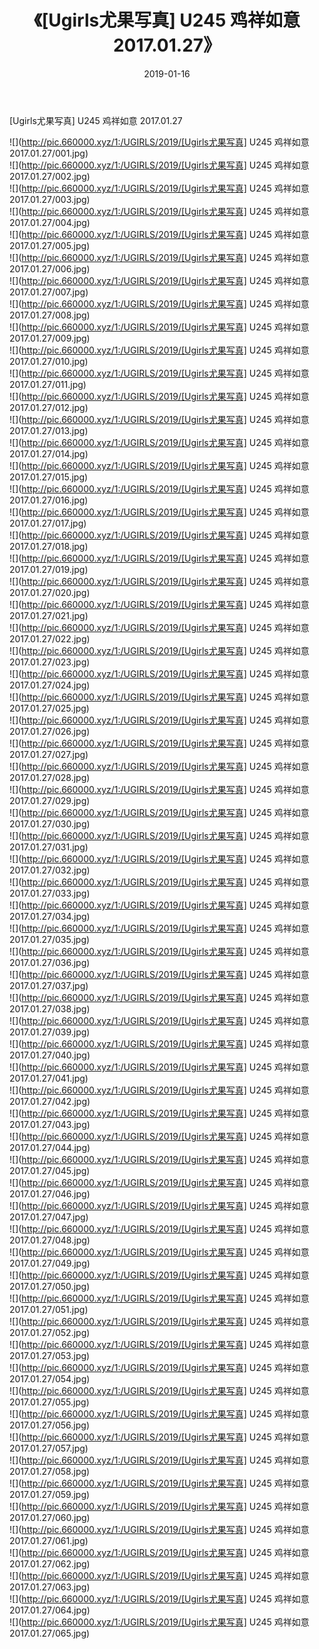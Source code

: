 ﻿---
layout: post
title:  《[Ugirls尤果写真] U245 鸡祥如意 2017.01.27》
date:   2019-01-16
img: http://pic.660000.xyz/1:/UGIRLS/2019/[Ugirls尤果写真] U245 鸡祥如意 2017.01.27/000.jpg
categories: [美女, 清纯, 唯美]
---

[Ugirls尤果写真] U245 鸡祥如意 2017.01.27

 ![](http://pic.660000.xyz/1:/UGIRLS/2019/[Ugirls尤果写真] U245 鸡祥如意 2017.01.27/001.jpg) <br>![](http://pic.660000.xyz/1:/UGIRLS/2019/[Ugirls尤果写真] U245 鸡祥如意 2017.01.27/002.jpg) <br>![](http://pic.660000.xyz/1:/UGIRLS/2019/[Ugirls尤果写真] U245 鸡祥如意 2017.01.27/003.jpg) <br>![](http://pic.660000.xyz/1:/UGIRLS/2019/[Ugirls尤果写真] U245 鸡祥如意 2017.01.27/004.jpg) <br>![](http://pic.660000.xyz/1:/UGIRLS/2019/[Ugirls尤果写真] U245 鸡祥如意 2017.01.27/005.jpg) <br>![](http://pic.660000.xyz/1:/UGIRLS/2019/[Ugirls尤果写真] U245 鸡祥如意 2017.01.27/006.jpg) <br>![](http://pic.660000.xyz/1:/UGIRLS/2019/[Ugirls尤果写真] U245 鸡祥如意 2017.01.27/007.jpg) <br>![](http://pic.660000.xyz/1:/UGIRLS/2019/[Ugirls尤果写真] U245 鸡祥如意 2017.01.27/008.jpg) <br>![](http://pic.660000.xyz/1:/UGIRLS/2019/[Ugirls尤果写真] U245 鸡祥如意 2017.01.27/009.jpg) <br>![](http://pic.660000.xyz/1:/UGIRLS/2019/[Ugirls尤果写真] U245 鸡祥如意 2017.01.27/010.jpg) <br>![](http://pic.660000.xyz/1:/UGIRLS/2019/[Ugirls尤果写真] U245 鸡祥如意 2017.01.27/011.jpg) <br>![](http://pic.660000.xyz/1:/UGIRLS/2019/[Ugirls尤果写真] U245 鸡祥如意 2017.01.27/012.jpg) <br>![](http://pic.660000.xyz/1:/UGIRLS/2019/[Ugirls尤果写真] U245 鸡祥如意 2017.01.27/013.jpg) <br>![](http://pic.660000.xyz/1:/UGIRLS/2019/[Ugirls尤果写真] U245 鸡祥如意 2017.01.27/014.jpg) <br>![](http://pic.660000.xyz/1:/UGIRLS/2019/[Ugirls尤果写真] U245 鸡祥如意 2017.01.27/015.jpg) <br>![](http://pic.660000.xyz/1:/UGIRLS/2019/[Ugirls尤果写真] U245 鸡祥如意 2017.01.27/016.jpg) <br>![](http://pic.660000.xyz/1:/UGIRLS/2019/[Ugirls尤果写真] U245 鸡祥如意 2017.01.27/017.jpg) <br>![](http://pic.660000.xyz/1:/UGIRLS/2019/[Ugirls尤果写真] U245 鸡祥如意 2017.01.27/018.jpg) <br>![](http://pic.660000.xyz/1:/UGIRLS/2019/[Ugirls尤果写真] U245 鸡祥如意 2017.01.27/019.jpg) <br>![](http://pic.660000.xyz/1:/UGIRLS/2019/[Ugirls尤果写真] U245 鸡祥如意 2017.01.27/020.jpg) <br>![](http://pic.660000.xyz/1:/UGIRLS/2019/[Ugirls尤果写真] U245 鸡祥如意 2017.01.27/021.jpg) <br>![](http://pic.660000.xyz/1:/UGIRLS/2019/[Ugirls尤果写真] U245 鸡祥如意 2017.01.27/022.jpg) <br>![](http://pic.660000.xyz/1:/UGIRLS/2019/[Ugirls尤果写真] U245 鸡祥如意 2017.01.27/023.jpg) <br>![](http://pic.660000.xyz/1:/UGIRLS/2019/[Ugirls尤果写真] U245 鸡祥如意 2017.01.27/024.jpg) <br>![](http://pic.660000.xyz/1:/UGIRLS/2019/[Ugirls尤果写真] U245 鸡祥如意 2017.01.27/025.jpg) <br>![](http://pic.660000.xyz/1:/UGIRLS/2019/[Ugirls尤果写真] U245 鸡祥如意 2017.01.27/026.jpg) <br>![](http://pic.660000.xyz/1:/UGIRLS/2019/[Ugirls尤果写真] U245 鸡祥如意 2017.01.27/027.jpg) <br>![](http://pic.660000.xyz/1:/UGIRLS/2019/[Ugirls尤果写真] U245 鸡祥如意 2017.01.27/028.jpg) <br>![](http://pic.660000.xyz/1:/UGIRLS/2019/[Ugirls尤果写真] U245 鸡祥如意 2017.01.27/029.jpg) <br>![](http://pic.660000.xyz/1:/UGIRLS/2019/[Ugirls尤果写真] U245 鸡祥如意 2017.01.27/030.jpg) <br>![](http://pic.660000.xyz/1:/UGIRLS/2019/[Ugirls尤果写真] U245 鸡祥如意 2017.01.27/031.jpg) <br>![](http://pic.660000.xyz/1:/UGIRLS/2019/[Ugirls尤果写真] U245 鸡祥如意 2017.01.27/032.jpg) <br>![](http://pic.660000.xyz/1:/UGIRLS/2019/[Ugirls尤果写真] U245 鸡祥如意 2017.01.27/033.jpg) <br>![](http://pic.660000.xyz/1:/UGIRLS/2019/[Ugirls尤果写真] U245 鸡祥如意 2017.01.27/034.jpg) <br>![](http://pic.660000.xyz/1:/UGIRLS/2019/[Ugirls尤果写真] U245 鸡祥如意 2017.01.27/035.jpg) <br>![](http://pic.660000.xyz/1:/UGIRLS/2019/[Ugirls尤果写真] U245 鸡祥如意 2017.01.27/036.jpg) <br>![](http://pic.660000.xyz/1:/UGIRLS/2019/[Ugirls尤果写真] U245 鸡祥如意 2017.01.27/037.jpg) <br>![](http://pic.660000.xyz/1:/UGIRLS/2019/[Ugirls尤果写真] U245 鸡祥如意 2017.01.27/038.jpg) <br>![](http://pic.660000.xyz/1:/UGIRLS/2019/[Ugirls尤果写真] U245 鸡祥如意 2017.01.27/039.jpg) <br>![](http://pic.660000.xyz/1:/UGIRLS/2019/[Ugirls尤果写真] U245 鸡祥如意 2017.01.27/040.jpg) <br>![](http://pic.660000.xyz/1:/UGIRLS/2019/[Ugirls尤果写真] U245 鸡祥如意 2017.01.27/041.jpg) <br>![](http://pic.660000.xyz/1:/UGIRLS/2019/[Ugirls尤果写真] U245 鸡祥如意 2017.01.27/042.jpg) <br>![](http://pic.660000.xyz/1:/UGIRLS/2019/[Ugirls尤果写真] U245 鸡祥如意 2017.01.27/043.jpg) <br>![](http://pic.660000.xyz/1:/UGIRLS/2019/[Ugirls尤果写真] U245 鸡祥如意 2017.01.27/044.jpg) <br>![](http://pic.660000.xyz/1:/UGIRLS/2019/[Ugirls尤果写真] U245 鸡祥如意 2017.01.27/045.jpg) <br>![](http://pic.660000.xyz/1:/UGIRLS/2019/[Ugirls尤果写真] U245 鸡祥如意 2017.01.27/046.jpg) <br>![](http://pic.660000.xyz/1:/UGIRLS/2019/[Ugirls尤果写真] U245 鸡祥如意 2017.01.27/047.jpg) <br>![](http://pic.660000.xyz/1:/UGIRLS/2019/[Ugirls尤果写真] U245 鸡祥如意 2017.01.27/048.jpg) <br>![](http://pic.660000.xyz/1:/UGIRLS/2019/[Ugirls尤果写真] U245 鸡祥如意 2017.01.27/049.jpg) <br>![](http://pic.660000.xyz/1:/UGIRLS/2019/[Ugirls尤果写真] U245 鸡祥如意 2017.01.27/050.jpg) <br>![](http://pic.660000.xyz/1:/UGIRLS/2019/[Ugirls尤果写真] U245 鸡祥如意 2017.01.27/051.jpg) <br>![](http://pic.660000.xyz/1:/UGIRLS/2019/[Ugirls尤果写真] U245 鸡祥如意 2017.01.27/052.jpg) <br>![](http://pic.660000.xyz/1:/UGIRLS/2019/[Ugirls尤果写真] U245 鸡祥如意 2017.01.27/053.jpg) <br>![](http://pic.660000.xyz/1:/UGIRLS/2019/[Ugirls尤果写真] U245 鸡祥如意 2017.01.27/054.jpg) <br>![](http://pic.660000.xyz/1:/UGIRLS/2019/[Ugirls尤果写真] U245 鸡祥如意 2017.01.27/055.jpg) <br>![](http://pic.660000.xyz/1:/UGIRLS/2019/[Ugirls尤果写真] U245 鸡祥如意 2017.01.27/056.jpg) <br>![](http://pic.660000.xyz/1:/UGIRLS/2019/[Ugirls尤果写真] U245 鸡祥如意 2017.01.27/057.jpg) <br>![](http://pic.660000.xyz/1:/UGIRLS/2019/[Ugirls尤果写真] U245 鸡祥如意 2017.01.27/058.jpg) <br>![](http://pic.660000.xyz/1:/UGIRLS/2019/[Ugirls尤果写真] U245 鸡祥如意 2017.01.27/059.jpg) <br>![](http://pic.660000.xyz/1:/UGIRLS/2019/[Ugirls尤果写真] U245 鸡祥如意 2017.01.27/060.jpg) <br>![](http://pic.660000.xyz/1:/UGIRLS/2019/[Ugirls尤果写真] U245 鸡祥如意 2017.01.27/061.jpg) <br>![](http://pic.660000.xyz/1:/UGIRLS/2019/[Ugirls尤果写真] U245 鸡祥如意 2017.01.27/062.jpg) <br>![](http://pic.660000.xyz/1:/UGIRLS/2019/[Ugirls尤果写真] U245 鸡祥如意 2017.01.27/063.jpg) <br>![](http://pic.660000.xyz/1:/UGIRLS/2019/[Ugirls尤果写真] U245 鸡祥如意 2017.01.27/064.jpg) <br>![](http://pic.660000.xyz/1:/UGIRLS/2019/[Ugirls尤果写真] U245 鸡祥如意 2017.01.27/065.jpg) <br>